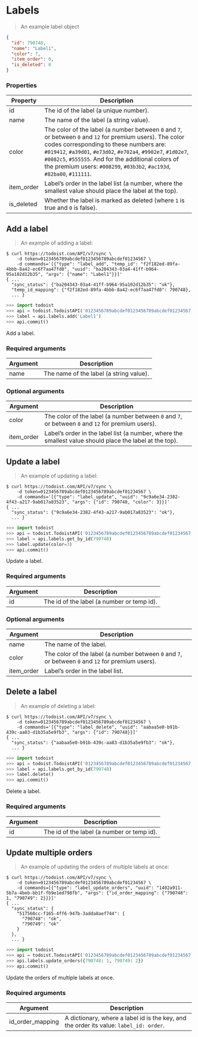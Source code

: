 # Labels

> An example label object

```json
{
  "id": 790748,
  "name": "Label1",
  "color": 7,
  "item_order": 0,
  "is_deleted": 0
}
```


### Properties

Property | Description
-------- | -----------
id | The id of the label (a unique number).
name| The name of the label (a string value).
color | The color of the label (a number between `0` and `7`, or between `0` and `12` for premium users).  The color codes corresponding to these numbers are: `#019412`, `#a39d01`, `#e73d02`, `#e702a4`, `#9902e7`, `#1d02e7`, `#0082c5`, `#555555`.  And for the additional colors of the premium users: `#008299`, `#03b3b2`, `#ac193d`, `#82ba00`, `#111111`.
item_order | Label’s order in the label list (a number, where the smallest value should place the label at the top).
is_deleted | Whether the label is marked as deleted (where `1` is true and `0` is false).

## Add a label

> An example of adding a label:

```shell
$ curl https://todoist.com/API/v7/sync \
    -d token=0123456789abcdef0123456789abcdef01234567 \
    -d commands='[{"type": "label_add", "temp_id": "f2f182ed-89fa-4bbb-8a42-ec6f7aa47fd0", "uuid": "ba204343-03a4-41ff-b964-95a102d12b35", "args": {"name": "Label1"}}]'
{ ...
  "sync_status": {"ba204343-03a4-41ff-b964-95a102d12b35": "ok"},
  "temp_id_mapping": {"f2f182ed-89fa-4bbb-8a42-ec6f7aa47fd0": 790748},
  ... }
```

```python
>>> import todoist
>>> api = todoist.TodoistAPI('0123456789abcdef0123456789abcdef01234567')
>>> label = api.labels.add('Label1')
>>> api.commit()
```

Add a label.

### Required arguments

Argument | Description
-------- | -----------
name| The name of the label (a string value).

### Optional arguments

Argument | Description
-------- | -----------
color | The color of the label (a number between `0` and `7`, or between `0` and `12` for premium users).
item_order | Label’s order in the label list (a number, where the smallest value should place the label at the top).

## Update a label

> An example of updating a label:

```shell
$ curl https://todoist.com/API/v7/sync \
    -d token=0123456789abcdef0123456789abcdef01234567 \
    -d commands='[{"type": "label_update", "uuid": "9c9a6e34-2382-4f43-a217-9ab017a83523", "args": {"id": 790748, "color": 3}}]'
{ ...
  "sync_status": {"9c9a6e34-2382-4f43-a217-9ab017a83523": "ok"},
  ... }
```

```python
>>> import todoist
>>> api = todoist.TodoistAPI('0123456789abcdef0123456789abcdef01234567')
>>> label = api.labels.get_by_id(790748)
>>> label.update(color=3)
>>> api.commit()
```

Update a label.

### Required arguments

Argument | Description
-------- | -----------
id | The id of the label (a number or temp id).

### Optional arguments

Argument | Description
-------- | -----------
name | The name of the label.
color | The color of the label (a number between `0` and `7`, or between `0` and `12` for premium users).
item_order | Label’s order in the label list.

## Delete a label

> An example of deleting a label:

```shell
$ curl https://todoist.com/API/v7/sync \
    -d token=0123456789abcdef0123456789abcdef01234567 \
    -d commands='[{"type": "label_delete", "uuid": "aabaa5e0-b91b-439c-aa83-d1b35a5e9fb3", "args": {"id": 790748}}]'
{ ...
  "sync_status": {"aabaa5e0-b91b-439c-aa83-d1b35a5e9fb3": "ok"},
  ... }
```

```python
>>> import todoist
>>> api = todoist.TodoistAPI('0123456789abcdef0123456789abcdef01234567')
>>> label = api.labels.get_by_id(790748)
>>> label.delete()
>>> api.commit()
```

Delete a label.

### Required arguments

Argument | Description
-------- | -----------
id | The id of the label (a number or temp id).

## Update multiple orders

> An example of updating the orders of multiple labels at once:

```shell
$ curl https://todoist.com/API/v7/sync \
    -d token=0123456789abcdef0123456789abcdef01234567 \
    -d commands=[{"type": "label_update_orders", "uuid": "1402a911-5b7a-4beb-bb1f-fb9e1ed798fb", "args": {"id_order_mapping": {"790748":  1, "790749": 2}}}]'
{ ...
  "sync_status": {
    "517560cc-f165-4ff6-947b-3adda8aef744": {
      "790748": "ok",
      "790749": "ok"
    }
  },
  ... }
```

```python
>>> import todoist
>>> api = todoist.TodoistAPI('0123456789abcdef0123456789abcdef01234567')
>>> api.labels.update_orders({790748: 1, 790749: 2})
>>> api.commit()
```

Update the orders of multiple labels at once.

### Required arguments

Argument | Description
-------- | -----------
id_order_mapping| A dictionary, where a label id is the key, and the order its value: `label_id: order`.
